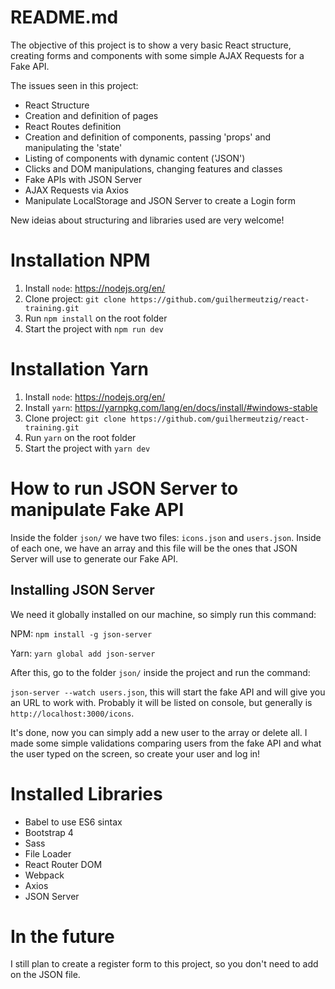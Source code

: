 # README.md

The objective of this project is to show a very basic React structure, creating forms and components with some simple AJAX Requests for a Fake API.

The issues seen in this project:

* React Structure
* Creation and definition of pages
* React Routes definition
* Creation and definition of components, passing 'props' and manipulating the 'state'
* Listing of components with dynamic content ('JSON')
* Clicks and DOM manipulations, changing features and classes
* Fake APIs with JSON Server
* AJAX Requests via Axios
* Manipulate LocalStorage and JSON Server to create a Login form

New ideias about structuring and libraries used are very welcome!

# Installation NPM

1.  Install `node`: https://nodejs.org/en/
2.  Clone project: `git clone https://github.com/guilhermeutzig/react-training.git`
3.  Run `npm install` on the root folder
4.  Start the project with `npm run dev`

# Installation Yarn

1.  Install `node`: https://nodejs.org/en/
2.  Install `yarn`: https://yarnpkg.com/lang/en/docs/install/#windows-stable
3.  Clone project: `git clone https://github.com/guilhermeutzig/react-training.git`
4.  Run `yarn` on the root folder
5.  Start the project with `yarn dev`

# How to run JSON Server to manipulate Fake API

Inside the folder `json/` we have two files: `icons.json` and `users.json`. Inside of each one, we have an array and this file will be the ones that JSON Server will use to generate our Fake API.

## Installing JSON Server

We need it globally installed on our machine, so simply run this command:

NPM: `npm install -g json-server`

Yarn: `yarn global add json-server`

After this, go to the folder `json/` inside the project and run the command:

`json-server --watch users.json`, this will start the fake API and will give you an URL to work with.
Probably it will be listed on console, but generally is `http://localhost:3000/icons`.

It's done, now you can simply add a new user to the array or delete all. I made some simple validations comparing users from the fake API and what the user typed on the screen, so create your user and log in!

# Installed Libraries

* Babel to use ES6 sintax
* Bootstrap 4
* Sass
* File Loader
* React Router DOM
* Webpack
* Axios
* JSON Server

# In the future

I still plan to create a register form to this project, so you don't need to add on the JSON file.
